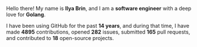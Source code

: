 Hello there! My name is **Ilya Brin**, and I am a **software engineer** with a deep love for **Golang**.

I have been using GitHub for the past **14 years**, and during that time, I have made **4895** contributions, opened **282** issues, submitted **165** pull requests, and contributed to **18** open-source projects.
